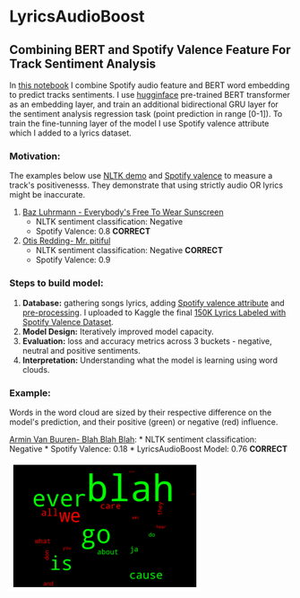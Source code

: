 # LyricsAudioBoost 
## Combining BERT and Spotify Valence Feature For Track Sentiment Analysis

In [this notebook](https://github.com/EdenBD/lyrics-sentiment/blob/master/Tracks_Sentiment_Analysis.ipynb) I combine Spotify audio feature and BERT word embedding to predict tracks sentiments. 
I use [hugginface](https://github.com/huggingface/transformers) pre-trained BERT transformer as an embedding layer, and train an additional bidirectional GRU layer for the sentiment analysis regression task (point prediction in range [0-1]). 
To train the fine-tunning layer of the model I use Spotify valence attribute which I added to a lyrics dataset. 

### Motivation:

The examples below use [NLTK demo](https://text-processing.com/demo/sentiment/) and [Spotify valence](https://developer.spotify.com/console/get-audio-features-track/?id=06AKEBrKUckW0KREUWRnvT) to measure a track's positivenesss. They demonstrate that using strictly audio OR lyrics might be inaccurate. 
  1. [Baz Luhrmann - Everybody's Free To Wear Sunscreen](https://www.youtube.com/watch?v=sTJ7AzBIJoI&t=33s)
     * NLTK sentiment classification: Negative 
     * Spotify Valence: 0.8  **CORRECT**
  2. [Otis Redding- Mr. pitiful](https://www.youtube.com/watch?v=Alo7U0S_VPU)
     * NLTK sentiment classification: Negative **CORRECT** 
     * Spotify Valence: 0.9

### Steps to build model:

 1. **Database:** gathering songs lyrics, adding [Spotify valence attribute](https://developer.spotify.com/documentation/web-api/reference/tracks/get-several-audio-features/) and [pre-processing](https://github.com/EdenBD/lyrics-sentiment/blob/master/Spotify_Dataset.ipynb). I uploaded to Kaggle the final [150K Lyrics Labeled with Spotify Valence Dataset](https://www.kaggle.com/edenbd/150k-lyrics-labeled-with-spotify-valence). 
 2. **Model Design:** Iteratively improved model capacity. 
 3. **Evaluation:** loss and accuracy metrics across 3 buckets - negative, neutral and positive sentiments. 
 4. **Interpretation:** Understanding what the model is learning using word clouds.
 
 ### Example:
Words in the word cloud are sized by their respective difference on the model's prediction, and their positive (green) or negative (red) influence. 
 
  [Armin Van Buuren- Blah Blah Blah](https://www.youtube.com/watch?v=mfJhMfOPWdE):
     * NLTK sentiment classification: Negative
     * Spotify Valence: 0.18
     * LyricsAudioBoost Model: 0.76  **CORRECT** 

 ![Model interpretation - Word cloud](https://github.com/EdenBD/lyrics-sentiment/blob/master/blah_good.png)
 
